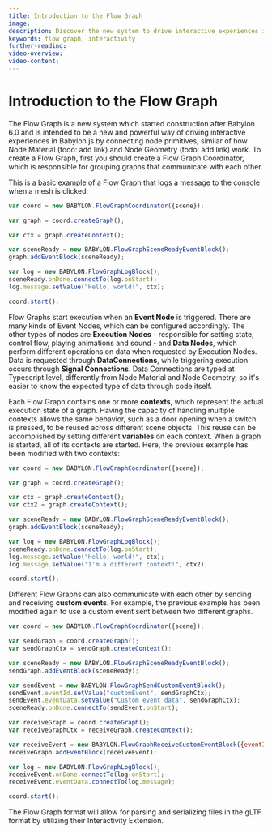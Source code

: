 ```yaml
---
title: Introduction to the Flow Graph
image:
description: Discover the new system to drive interactive experiences in Babylon.js
keywords: flow graph, interactivity
further-reading:
video-overview:
video-content:
---
```


# Introduction to the Flow Graph

The Flow Graph is a new system which started construction after Babylon 6.0 and is intended to be a new and powerful way of driving interactive experiences in Babylon.js by connecting node primitives, similar of how Node Material (todo: add link) and Node Geometry (todo: add link) work. To create a Flow Graph, first you should create a Flow Graph Coordinator, which is responsible for grouping graphs that communicate with each other.

This is a basic example of a Flow Graph that logs a message to the console when a mesh is clicked:

```javascript
var coord = new BABYLON.FlowGraphCoordinator({scene});

var graph = coord.createGraph();

var ctx = graph.createContext();

var sceneReady = new BABYLON.FlowGraphSceneReadyEventBlock();
graph.addEventBlock(sceneReady);

var log = new BABYLON.FlowGraphLogBlock();
sceneReady.onDone.connectTo(log.onStart);
log.message.setValue("Hello, world!", ctx);

coord.start();
```

Flow Graphs start execution when an **Event Node** is triggered. There are many kinds of Event Nodes, which can be configured accordingly. The other types of nodes are **Execution Nodes** - responsible for setting state, control flow, playing animations and sound - and **Data Nodes**, which perform different operations on data when requested by Execution Nodes. Data is requested through **DataConnections**, while triggering execution occurs through **Signal Connections**. Data Connections are typed at Typescript level, differently from Node Material and Node Geometry, so it's easier to know the expected type of data through code itself.

Each Flow Graph contains one or more **contexts**, which represent the actual execution state of a graph. Having the capacity of handling multiple contexts allows the same behavior, such as a door opening when a switch is pressed, to be reused across different scene objects. This reuse can be accomplished by setting different **variables** on each context. When a graph is started, all of its contexts are started. Here, the previous example has been modified with two contexts:

```javascript
var coord = new BABYLON.FlowGraphCoordinator({scene});

var graph = coord.createGraph();

var ctx = graph.createContext();
var ctx2 = graph.createContext();

var sceneReady = new BABYLON.FlowGraphSceneReadyEventBlock();
graph.addEventBlock(sceneReady);

var log = new BABYLON.FlowGraphLogBlock();
sceneReady.onDone.connectTo(log.onStart);
log.message.setValue("Hello, world!", ctx);
log.message.setValue("I'm a different context!", ctx2);

coord.start();
```

Different Flow Graphs can also communicate with each other by sending and receiving **custom events**. For example, the previous example has been modified again to use a custom event sent between two different graphs.

```javascript
var coord = new BABYLON.FlowGraphCoordinator({scene});

var sendGraph = coord.createGraph();
var sendGraphCtx = sendGraph.createContext();

var sceneReady = new BABYLON.FlowGraphSceneReadyEventBlock();
sendGraph.addEventBlock(sceneReady);

var sendEvent = new BABYLON.FlowGraphSendCustomEventBlock();
sendEvent.eventId.setValue("customEvent", sendGraphCtx);
sendEvent.eventData.setValue("Custom event data", sendGraphCtx);
sceneReady.onDone.connectTo(sendEvent.onStart);

var receiveGraph = coord.createGraph();
var receiveGraphCtx = receiveGraph.createContext();

var receiveEvent = new BABYLON.FlowGraphReceiveCustomEventBlock({eventId: "customEvent"});
receiveGraph.addEventBlock(receiveEvent);

var log = new BABYLON.FlowGraphLogBlock();
receiveEvent.onDone.connectTo(log.onStart);
receiveEvent.eventData.connectTo(log.message);

coord.start();
```

The Flow Graph format will allow for parsing and serializing files in the gLTF format by utilizing their Interactivity Extension.

